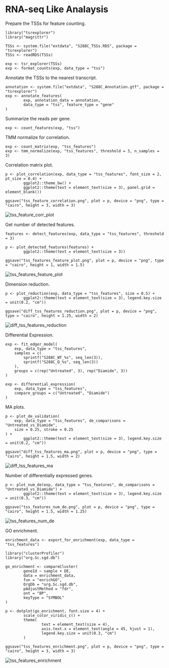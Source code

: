 # RNA-seq Like Analaysis

Prepare the TSSs for feature counting.

```
library("tsrexplorer")
library("magrittr")

TSSs <- system.file("extdata", "S288C_TSSs.RDS", package = "tsrexplorer")
TSSs <- readRDS(TSSs)

exp <- tsr_explorer(TSSs)
exp <- format_counts(exp, data_type = "tss")
```

Annotate the TSSs to the nearest transcript.

```
annotation <- system.file("extdata", "S288C_Annotation.gtf", package = "tsrexplorer")
exp <- annotate_features(
        exp, annotation_data = annotation,
        data_type = "tss", feature_type = "gene"
)
```

Summarize the reads per gene.

```
exp <- count_features(exp, "tss")
```

TMM normalize for correlation.

```
exp <- count_matrix(exp, "tss_features")
exp <- tmm_normalize(exp, "tss_features", threshold = 3, n_samples = 3)
```

Correlation matrix plot.

```
p <- plot_correlation(exp, data_type = "tss_features", font_size = 2, pt_size = 0.4) +
        ggplot2::theme_bw() +
        ggplot2::theme(text = element_text(size = 3), panel.grid = element_blank())

ggsave("tss_feature_correlation.png", plot = p, device = "png", type = "cairo", height = 3, width = 3)
```

![tss_feature_corr_plot](../inst/images/tss_feature_correlation.png)

Get number of detected features.

```
features <- detect_features(exp, data_type = "tss_features", threshold = 3)

p <- plot_detected_features(features) +
        ggplot2::theme(text = element_text(size = 3))

ggsave("tss_features_feature_plot.png", plot = p, device = "png", type = "cairo", height = 1, width = 1.5)
```

![tss_features_feature_plot](../inst/images/tss_features_feature_plot.png)

Dimension reduction.

```
p <- plot_reduction(exp, data_type = "tss_features", size = 0.5) +
        ggplot2::theme(text = element_text(size = 3), legend.key.size = unit(0.2, "cm"))

ggsave("diff_tss_features_reduction.png", plot = p, device = "png", type = "cairo", height = 1.25, width = 2)
```

![diff_tss_features_reduction](../inst/images/diff_tss_features_reduction.png)

Differential Expression.

```
exp <- fit_edger_model(
	exp, data_type = "tss_features",
	samples = c(
		sprintf("S288C_WT_%s", seq_len(3)),
		sprintf("S288C_D_%s", seq_len(3))
	),
	groups = c(rep("Untreated", 3), rep("Diamide", 3))
)

exp <- differential_expression(
	exp, data_type = "tss_features",
	compare_groups = c("Untreated", "Diamide")
)
```

MA plots.

```
p <- plot_de_validation(
	exp, data_type = "tss_features", de_comparisons = "Untreated_vs_Diamide",
	size = 0.25, stroke = 0.25
) +
        ggplot2::theme(text = element_text(size = 3), legend.key.size = unit(0.2, "cm"))

ggsave("diff_tss_features_ma.png", plot = p, device = "png", type = "cairo", height = 1.5, width = 2)
```

![diff_tss_features_ma](../inst/images/diff_tss_features_ma.png)

Number of differentially expressed genes.

```
p <- plot_num_de(exp, data_type = "tss_features", de_comparisons = "Untreated_vs_Diamide") +
        ggplot2::theme(text = element_text(size = 3), legend.key.size = unit(0.3, "cm"))

ggsave("tss_features_num_de.png", plot = p, device = "png", type = "cairo", height = 1.5, width = 1.25)
```

![tss_features_num_de](../inst/images/tss_features_num_de.png)

GO enrichment.

```
enrichment_data <- export_for_enrichment(exp, data_type = "tss_features")

library("clusterProfiler")
library("org.Sc.sgd.db")

go_enrichment <- compareCluster(
        geneId ~ sample + DE,
        data = enrichment_data,
        fun = "enrichGO",
        OrgDb = "org.Sc.sgd.db",
        pAdjustMethod = "fdr",
        ont = "BP",
        keyType = "SYMBOL"
)

p <- dotplot(go_enrichment, font.size = 4) +
        scale_color_viridis_c() +
        theme(
                text = element_text(size = 4),
                axis.text.x = element_text(angle = 45, hjust = 1),
                legend.key.size = unit(0.3, "cm")
        )

ggsave("tss_features_enrichment.png", plot = p, device = "png", type = "cairo", height = 3, width = 3)
```

![tss_features_enrichment](../inst/images/tss_features_enrichment.png)
